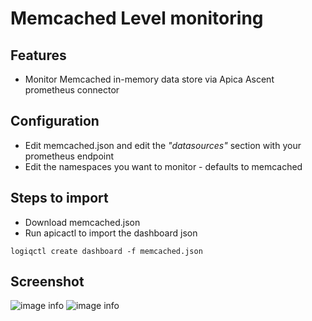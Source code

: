 # Memcached Level monitoring

## Features
* Monitor Memcached in-memory data store via Apica Ascent prometheus connector

## Configuration

* Edit memcached.json and edit the *"datasources"* section with your prometheus endpoint
* Edit the namespaces you want to monitor - defaults to memcached

## Steps to import

* Download memcached.json
* Run apicactl to import the dashboard json

```
logiqctl create dashboard -f memcached.json
```

## Screenshot
![image info](./memcached-0.png)
![image info](./memcached-1.png)

